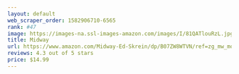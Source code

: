 ```yaml
---
layout: default 
﻿web_scraper_order: 1582906710-6565
rank: #47
image: https://images-na.ssl-images-amazon.com/images/I/81QATlouRzL.jpg
title: Midway
url: https://www.amazon.com/Midway-Ed-Skrein/dp/B07ZW8WTVN/ref=zg_mw_movies-tv_47?_encoding=UTF8&psc=1&refRID=0STWD1YRS3TMPPRB8GBJ
reviews: 4.3 out of 5 stars
price: $14.99 
---
```

